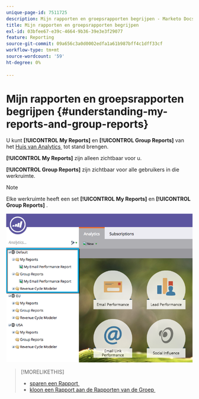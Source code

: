 ```yaml
---
unique-page-id: 7511725
description: Mijn rapporten en groepsrapporten begrijpen - Marketo Docs - Productdocumentatie
title: Mijn rapporten en groepsrapporten begrijpen
exl-id: 03bfee67-e39c-4664-9b36-39e3e3f29077
feature: Reporting
source-git-commit: 09a656c3a0d0002edfa1a61b987bff4c1dff33cf
workflow-type: tm+mt
source-wordcount: '59'
ht-degree: 0%

---
```


# Mijn rapporten en groepsrapporten begrijpen {#understanding-my-reports-and-group-reports}

U kunt **[!UICONTROL My Reports]** en **[!UICONTROL Group Reports]** van het [&#x200B; Huis van Analytics &#x200B;](/help/marketo/product-docs/reporting/basic-reporting/creating-reports/navigating-the-analytics-home-page.md) tot stand brengen.

**[!UICONTROL My Reports]** zijn alleen zichtbaar voor u.

**[!UICONTROL Group Reports]** zijn zichtbaar voor alle gebruikers in die werkruimte.

>[!NOTE]
>
>Elke werkruimte heeft een set **[!UICONTROL My Reports]** en **[!UICONTROL Group Reports]** .

![](assets/image2015-4-21-14-3a41-3a22.png)

>[!MORELIKETHIS]
>
>* [&#x200B; sparen een Rapport &#x200B;](/help/marketo/product-docs/reporting/basic-reporting/creating-reports/save-a-report.md)
>* [&#x200B; kloon een Rapport aan de Rapporten van de Groep &#x200B;](/help/marketo/product-docs/reporting/basic-reporting/report-activity/clone-a-report-to-group-reports.md)
